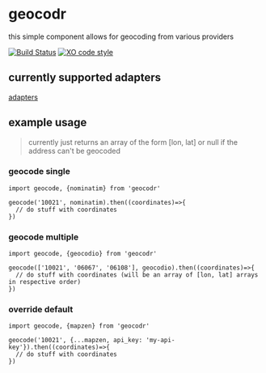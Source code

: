 # geocodr

this simple component allows for geocoding from various providers

[![Build Status](https://travis-ci.org/tony-kerz/node-geocodr.svg?branch=tk%2Ftravis)](https://travis-ci.org/tony-kerz/node-geocodr)
[![XO code style](https://img.shields.io/badge/code_style-XO-5ed9c7.svg)](https://github.com/sindresorhus/xo)

## currently supported adapters

[adapters](./adapters)

## example usage

> currently just returns an array of the form [lon, lat] or null if the address can't be geocoded

### geocode single
```
import geocode, {nominatim} from 'geocodr'

geocode('10021', nominatim).then((coordinates)=>{
  // do stuff with coordinates
})
```

### geocode multiple
```
import geocode, {geocodio} from 'geocodr'

geocode(['10021', '06067', '06108'], geocodio).then((coordinates)=>{
  // do stuff with coordinates (will be an array of [lon, lat] arrays in respective order)
})
```

### override default
```
import geocode, {mapzen} from 'geocodr'

geocode('10021', {...mapzen, api_key: 'my-api-key'}).then((coordinates)=>{
  // do stuff with coordinates
})
```

